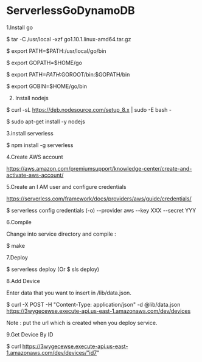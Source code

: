 # ServerlessGoDynamoDB
1.Install go

$ tar -C /usr/local -xzf go1.10.1.linux-amd64.tar.gz

$ export PATH=$PATH:/usr/local/go/bin

$ export GOPATH=$HOME/go

$ export PATH=$PATH:$GOROOT/bin:$GOPATH/bin

$ export GOBIN=$HOME/go/bin

2. Install nodejs

$ curl -sL https://deb.nodesource.com/setup_8.x | sudo -E bash -

$ sudo apt-get install -y nodejs

3.install serverless

$ npm install -g serverless

4.Create AWS account

https://aws.amazon.com/premiumsupport/knowledge-center/create-and-activate-aws-account/

5.Create an I AM user and configure credentials

https://serverless.com/framework/docs/providers/aws/guide/credentials/

$ serverless config credentials (-o) --provider aws --key XXX --secret YYY

6.Compile

Change into service directory and compile :

$ make

7.Deploy

$ serverless deploy (Or $ sls deploy)

8.Add Device

Enter data that you want to insert in /lib/data.json.

$ curl -X POST -H "Content-Type: application/json" -d @lib/data.json  https://3wygecewse.execute-api.us-east-1.amazonaws.com/dev/devices

Note : put the url which is created when you deploy service.

9.Get Device By ID

$ curl https://3wygecewse.execute-api.us-east-1.amazonaws.com/dev/devices/"id7"


